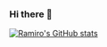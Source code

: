 ### Hi there 👋

<!--
**rolivencia/rolivencia** is a ✨ _special_ ✨ repository because its `README.md` (this file) appears on your GitHub profile.

Here are some ideas to get you started:

- 🔭 I’m currently working on ...
- 🌱 I’m currently learning ...
- 👯 I’m looking to collaborate on ...
- 🤔 I’m looking for help with ...
- 💬 Ask me about ...
- 📫 How to reach me: ...
- 😄 Pronouns: ...
- ⚡ Fun fact: ...
-->

[![Ramiro's GitHub stats](https://github-readme-stats.vercel.app/api?username=rolivencia)](https://github.com/anuraghazra/github-readme-stats)
